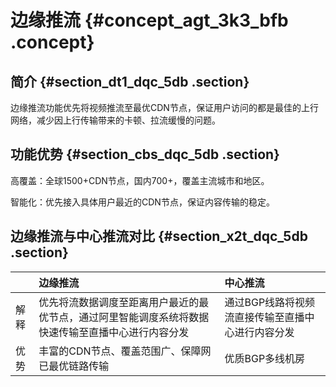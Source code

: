 # 边缘推流 {#concept_agt_3k3_bfb .concept}

## 简介 {#section_dt1_dqc_5db .section}

边缘推流功能优先将视频推流至最优CDN节点，保证用户访问的都是最佳的上行网络，减少因上行传输带来的卡顿、拉流缓慢的问题。

## 功能优势 {#section_cbs_dqc_5db .section}

高覆盖：全球1500+CDN节点，国内700+，覆盖主流城市和地区。

智能化：优先接入具体用户最近的CDN节点，保证内容传输的稳定。

## 边缘推流与中心推流对比 {#section_x2t_dqc_5db .section}

| |边缘推流|中心推流|
|:-|:---|:---|
|解释|优先将流数据调度至距离用户最近的最优节点，通过阿里智能调度系统将数据快速传输至直播中心进行内容分发|通过BGP线路将视频流直接传输至直播中心进行内容分发|
|优势|丰富的CDN节点、覆盖范围广、保障网已最优链路传输|优质BGP多线机房|

